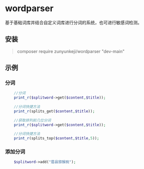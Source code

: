 # wordparser
基于基础词库并结合自定义词库进行分词的系统，也可进行敏感词检测。

## 安装
> composer require zunyunkeji/wordparser "dev-main"

## 示例

### 分词
```php
	//分词
	print_r($splitword->get($content,$title));
	
	//分词快捷方法
	print_r(splits_get($content,$title));
	
	//获取排列前几位分词
	print_r($splitword->get($content,$title));
	
	//分词快捷方法
	print_r(splits_top($content,$title,5));
```


### 添加分词
```php
	$splitword->add("眉县猕猴桃");
```